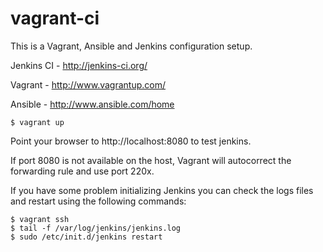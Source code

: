 vagrant-ci
==========

This is a Vagrant, Ansible and Jenkins configuration setup.

Jenkins CI - http://jenkins-ci.org/

Vagrant - http://www.vagrantup.com/

Ansible - http://www.ansible.com/home

    $ vagrant up 

Point your browser to http://localhost:8080 to test jenkins.

If port 8080 is not available on the host, Vagrant will autocorrect the forwarding rule and use port 220x.

If you have some problem initializing Jenkins you can check the logs files and restart using the following commands:

    $ vagrant ssh
    $ tail -f /var/log/jenkins/jenkins.log
    $ sudo /etc/init.d/jenkins restart

